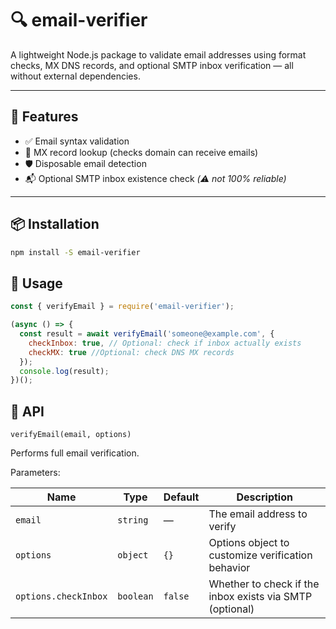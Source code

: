 # 🔍 email-verifier

A lightweight Node.js package to validate email addresses using format checks, MX DNS records, and optional SMTP inbox verification — all without external dependencies.

---

## 🚀 Features

- ✅ Email syntax validation
- 🔁 MX record lookup (checks domain can receive emails)
- 🛡️ Disposable email detection
- 📬 Optional SMTP inbox existence check *(⚠️ not 100% reliable)*

---

## 📦 Installation

```bash
npm install -S email-verifier
```

## 🧠 Usage

```javascript
const { verifyEmail } = require('email-verifier');

(async () => {
  const result = await verifyEmail('someone@example.com', {
    checkInbox: true, // Optional: check if inbox actually exists
    checkMX: true //Optional: check DNS MX records
  });
  console.log(result);
})();
```

## 📘 API

`verifyEmail(email, options)`

Performs full email verification.

Parameters:

| Name             | Type      | Default | Description                                                  |
|------------------|-----------|---------|--------------------------------------------------------------|
| `email`          | `string`  | —       | The email address to verify                                  |
| `options`        | `object`  | `{}`    | Options object to customize verification behavior            |
| `options.checkInbox` | `boolean` | `false` | Whether to check if the inbox exists via SMTP (optional)     |
